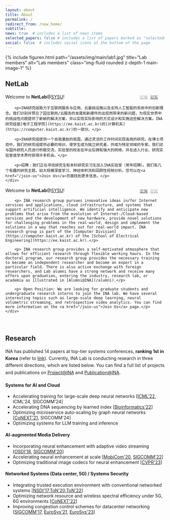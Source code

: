 ```yaml
---
layout: about
title: About
permalink: /
redirect_from: /new_home/
subtitle: 
news: true  # includes a list of news items
selected_papers: false # includes a list of papers marked as "selected={true}"
social: false  # includes social icons at the bottom of the page
---
```

<style>
    p {
        line-height: 1.6em;
    }
</style>

<div class="row justify-content-sm-center">
    <div class="col-md mt-3 col-md-12">
        {% include figuren.html path="/assets/img/main/lab1.jpg" title="Lab members" alt="Lab members" class="img-fluid rounded z-depth-1 main-image-1" %}
        <div class="caption">
        </div>
    </div>
</div>

## **NetLab**
<div class="mt-0 mb-0 pt-0 pl-0 pr-0 pb-0" style="background:var(--global-bg-color); position: relative;" id="prof-word-zh">
    <div style="position: absolute; top: 0.2em; right: 1.5em;">
        <a href="javascript:switchTo('zh')" style="opacity: 50%">🇨🇳</a>&nbsp;
        <a href="javascript:switchTo('en')">🇺🇸</a>
    </div>
    <div id="content-zh">
        <p>Welcome to <strong>NetLab</strong>@<a href="https://www.sysu.edu.cn/">SYSU</a>!</p>

        <p>INA研究组致力于互联网服务与应用、云基础设施以及支持人工智能的系统中的创新理念。我们识别并预见了因互联网/云服务的发展和新硬件的出现而带来的新问题，为现实世界中的挑战性问题提供了新颖的解决方案，并以实现实际影响的方式设计和实施这些解决方案。INA研究组是[电子工程学院](https://ee.kaist.ac.kr)的[计算机系](https://computer.kaist.ac.kr)的一部分。</p>
    
        <p>INA研究组提供一个自我激励的氛围，通过灵活的工作时间实现高效的研究。在博士项目中，我们的研究组提供必要的培训，使学生成为独立研究者，并成为特定领域的专家。我们还与国外研究人员进行积极交流，实验室的校友在毕业后拥有强大的网络，并在进入行业、研究实验室或学术界时获得许多机会。</p>
    
        <p>招聘：我们正在寻找研究生和本科研究实习生加入INA实验室（常年招聘）。我们有几个有趣的研究主题，如大规模深度学习、神经体积流和回顾性视频分析。您可以在<a href="/join-us">Join Us</a>页面找到更多信息。</p>
    </div>
</div>

<div class="mt-0 mb-0 pt-0 pl-0 pr-0 pb-0" style="background:var(--global-bg-color); position: relative;" id="prof-word-en">
    <div style="position: absolute; top: 0.2em; right: 1.5em;">
        <a href="javascript:switchTo('zh')">🇨🇳</a>&nbsp;
        <a href="javascript:switchTo('en')" style="opacity: 50%">🇺🇸</a>
    </div>
    <div id="content-en">
        <p>Welcome to <strong>NetLab</strong>@<a href="https://www.sysu.edu.cn/">SYSU</a>!</p>

        <p> INA research group pursues innovative ideas in/for Internet services and applications, cloud infrastructure, and systems that support artificial intelligence. We identify and anticipate new problems that arise from the evolution of Internet-/Cloud-based services and the development of new hardware, provide novel solutions for challenging problems in the real-world, design and implement the solutions in a way that reaches out for real-world impact. INA research group is part of the [Computer Division](https://computer.kaist.ac.kr) of the [School of Electrical Engineering](https://ee.kaist.ac.kr).</p>

        <p> INA research group provides a self-motivated atmosphere that allows for efficient research through flexible working hours. In the doctoral program, our research group provides the necessary training to become an independent researcher and become an expert in a particular field. There is also active exchange with foreign researchers, and Lab alumni have a strong network and receive many offers upon graduation, entering the industry, research lab, or academia as illustrated in [Alumni@INA](/alumni).</p>

        <p> Open Position: We are looking for graduate students and undergraduate research interns to join the INA lab. We have several interesting topics such as large-scale deep learning, neural volumetric streaming, and retrospective video analytics. You can find more information on the <a href="/join-us">Join Us</a> page.</p>
    </div>
</div>

<script>
    function isChinese() {
        return (window.navigator.userLanguage || window.navigator.language || '').startsWith('us');
    }
    function switchTo(lang) {
        if (lang === 'zh') {
            document.getElementById('prof-word-zh').style.display = 'block';
            document.getElementById('prof-word-en').style.display = 'none';
        } else {
            document.getElementById('prof-word-en').style.display = 'block';
            document.getElementById('prof-word-zh').style.display = 'none';
        }
    }

    if (isChinese()) {
        switchTo('zh');
    } else {
        switchTo('en');
    }
</script>

&nbsp;
&nbsp;
## **Research**

INA has published 14 papers at top-tier systems conferences, **ranking 1st in Korea** (refer to [link](https://csrankings.org/#/index?comm&kr)).
Currently, INA Lab is conducting research in three different directions, which are listed below. You can find a full list of projects and publications on [Project@INA](/projects) and [Publication@INA](/publications).

#### _<i class="fa fa-robot mr-2 mt-3"></i>_  **Systems for AI and Cloud**
- Accelerating training for large-scale deep neural networks [[ICML'22](/projects/tspipe), ICML'24, SIGCOMM'24]
- Accelerating DNA sequencing by learned index [[Bioinformatics'22](/projects/bwa-meme)]
- Optimizing microservice auto-scaling by graph neural networks [[CoNEXT'21](/projects/graf), SIGCOMM'24]
- Optimizing systems for LLM training and inference

#### _<i class="fa fa-photo-video mr-2"></i>_ **AI-augmented Media Delivery**
<!-- - Improving video streaming quality by neural super-resolution -->
- Incorporating neural enhancement with adaptive video streaming [[OSDI'18](/projects/nas), [SIGCOMM'20](/projects/livenas)]
- Accelerating neural enhancement at scale [[MobiCom'20](/projects/nemo/), [SIGCOMM'22](/projects/neuroscaler)]
- Optimizing traditional image codecs for neural enhancement [[CVPR'23](/projects/accelir)]

#### _<i class="fa fa-cloud mr-2"></i>_  **Networked Systems (Data center, 5G) / Systems Security**
- Integrating trusted execution environment with conventional networked systems [[NSDI'17,ToN'20,ToN'22](/projects/sgx)]
- Optimizing network resource and wireless spectral efficiency under 5G, 6G environments [[CoNEXT'22](/projects/outran)]
- Improving congestion control schemes for datacenter networking [[SIGCOMM'17](/projects/expresspass), [EuroSys'21](/projects/tlt), [EuroSys'23](/projects/flexpass)]

&nbsp;
&nbsp;
&nbsp;
